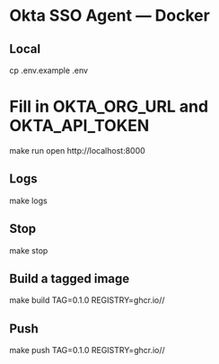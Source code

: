 # Okta SSO Agent — Docker

## Local
cp .env.example .env
# Fill in OKTA_ORG_URL and OKTA_API_TOKEN
make run
open http://localhost:8000

## Logs
make logs

## Stop
make stop

## Build a tagged image
make build TAG=0.1.0 REGISTRY=ghcr.io/<user>/

## Push
make push TAG=0.1.0 REGISTRY=ghcr.io/<user>/
